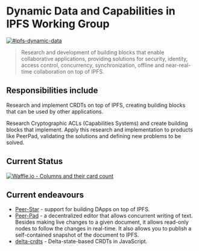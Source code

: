 # Dynamic Data and Capabilities in IPFS Working Group

[![#ipfs-dynamic-data](https://img.shields.io/badge/irc-%23ipfs--dynamic--data-brightgreen.svg)](https://webchat.freenode.net/?channels=ipfs-dynamic-data)

> Research and development of building blocks that enable collaborative applications, providing solutions for security, identity, access control, concurrency, synchronization, offline and near-real-time collaboration on top of IPFS.

## Responsibilities include

Research and implement CRDTs on top of IPFS, creating building blocks that can be used by other applications.

Research Cryptographic ACLs (Capabilities Systems) and create building blocks that implement.
Apply this research and implementation to products like PeerPad, validating the solutions and defining new problems to be solved.

## Current Status

[![Waffle.io - Columns and their card count](https://badge.waffle.io/ipfs/dynamic-data-and-capabilities.svg?columns=all)](https://waffle.io/ipfs/dynamic-data-and-capabilities)


## Current endeavours

- [Peer-Star](https://github.com/ipfs-shipyard/peer-star-app) - support for building DApps on top of IPFS.
- [Peer-Pad](https://peerpad.net) - a decentralized editor that allows concurrent writing of text. Besides making live changes to a given document, it allows read-only nodes to follow the changes in real-time. It also allows you to publish a self-contained snapshot of the document to IPFS.
- [delta-crdts](https://github.com/ipfs-shipyard/js-delta-crdts#delta-crdts) - Delta-state-based CRDTs in JavaScript.

